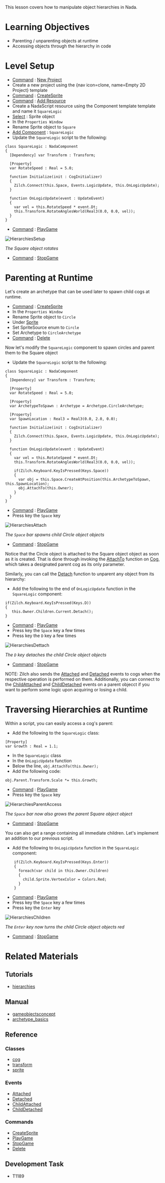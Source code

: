 This lesson covers how to manipulate object hierarchies in Nada.


 #  Learning Objectives


- Parenting / unparenting objects at runtime
- Accessing objects through the hierarchy in code


 #  Level Setup


- [Command](../../zilchmanual/editor/editorcommands/commands.md) : [New Project](../../../code_reference/command_reference.md#newproject)
 - Create a new project using the {nav icon=clone, name=Empty 2D Project} template
- [Command](../../zilchmanual/editor/editorcommands/commands.md) : [CreateSprite](../../../code_reference/command_reference.md#createsprite)
- [Command](../../zilchmanual/editor/editorcommands/commands.md) : [Add Resource](../../../code_reference/command_reference.md#add)
 - Create a NadaScript resource using the Component template template and name it `SquareLogic`
- [Select](../../zilchmanual/editor/editorcommands/selectobject.md) : Sprite object
- In the `Properties Window`
 - Rename Sprite object to `Square`
 - [Add Component](../../zilchmanual/editor/addremovecomponent.md) : `SquareLogic`
- Update the `SquareLogic` script to the following:
```TS:"SquareLogic"
class SquareLogic : NadaComponent
{
  [Dependency] var Transform : Transform;
  
  [Property]
  var RotateSpeed : Real = 5.0;
  
  function Initialize(init : CogInitializer)
  {
    Zilch.Connect(this.Space, Events.LogicUpdate, this.OnLogicUpdate);
  }

  function OnLogicUpdate(event : UpdateEvent)
  {
    var vel = this.RotateSpeed * event.Dt;
    this.Transform.RotateAnglesWorld(Real3(0.0, 0.0, vel));
  }
}
```

- [Command](../../zilchmanual/editor/editorcommands/commands.md) : [PlayGame](../../../code_reference/command_reference.md#playgame)



![HierarchiesSetup](https://raw.githubusercontent.com/ZilchEngine/ZilchFiles/master/doc_files/96155.gif)


*The Square object rotates*


- [Command](../../zilchmanual/editor/editorcommands/commands.md) : [StopGame](../../../code_reference/command_reference.md#stopgame)


 #  Parenting at Runtime


Let's create an archetype that can be used later to spawn child cogs at runtime.

- [Command](../../zilchmanual/editor/editorcommands/commands.md) : [CreateSprite](../../../code_reference/command_reference.md#createsprite)
- In the `Properties Window`
 - Rename Sprite object to `Circle`
 - Under [Sprite](../../../code_reference/class_reference/sprite.md)
  - Set SpriteSource enum to `Circle`
 - Set Archetype  to `CircleArchetype`
- [Command](../../zilchmanual/editor/editorcommands/commands.md) : [Delete](../../../code_reference/command_reference.md#delete)

Now let's modify the `SquareLogic` component to spawn circles and parent them to the Square object

- Update the `SquareLogic` script to the following:

```TS:Square Logic
class SquareLogic : NadaComponent
{
  [Dependency] var Transform : Transform;

  [Property]
  var RotateSpeed : Real = 5.0;
  
  [Property]
  var ArchetypeToSpawn : Archetype = Archetype.CircleArchetype;
  
  [Property]
  var SpawnLocation : Real3 = Real3(0.0, 2.0, 0.0);
  
  function Initialize(init : CogInitializer)
  {
    Zilch.Connect(this.Space, Events.LogicUpdate, this.OnLogicUpdate);
  }

  function OnLogicUpdate(event : UpdateEvent)
  {
    var vel = this.RotateSpeed * event.Dt;
    this.Transform.RotateAnglesWorld(Real3(0.0, 0.0, vel));
    
    if(Zilch.Keyboard.KeyIsPressed(Keys.Space))
    {
      var obj = this.Space.CreateAtPosition(this.ArchetypeToSpawn, this.SpawnLocation);
      obj.AttachTo(this.Owner);
    }
  }
}
```

- [Command](../../zilchmanual/editor/editorcommands/commands.md) : [PlayGame](../../../code_reference/command_reference.md#playgame)
 - Press key the `Space` key



![HierarchiesAttach](https://raw.githubusercontent.com/ZilchEngine/ZilchFiles/master/doc_files/96165.gif)


*The `Space` bar spawns child Circle object objects*


- [Command](../../zilchmanual/editor/editorcommands/commands.md) : [StopGame](../../../code_reference/command_reference.md#stopgame)

Notice that the Circle object is attached to the Square object object as soon as it is created. That is done through invoking the [AttachTo](../../../code_reference/class_reference/cog.md#attachto-zilch-engine-doc) function on [Cog](../../../code_reference/class_reference/cog.md), which takes a designated parent cog as its only parameter.

Similarly, you can call the [Detach](../../../code_reference/class_reference/cog.md#detach-void) function to unparent any object from its hierarchy:

- Add the following to the end of `OnLogicUpdate` function in the `SquareLogic` component:

```TS:Detaching
if(Zilch.Keyboard.KeyIsPressed(Keys.D))
{
   this.Owner.Children.Current.Detach();
}
```

- [Command](../../zilchmanual/editor/editorcommands/commands.md) : [PlayGame](../../../code_reference/command_reference.md#playgame)
 - Press key the `Space` key a few times
 - Press key the `D` key a few times



![HierarchiesDettach](https://raw.githubusercontent.com/ZilchEngine/ZilchFiles/master/doc_files/96252.gif)


*The `D` key detaches the child Circle object objects*


- [Command](../../zilchmanual/editor/editorcommands/commands.md) : [StopGame](../../../code_reference/command_reference.md#stopgame)

NOTE: Zilch also sends the [Attached](../../../code_reference/event_reference.md#attached) and [Detached](../../../code_reference/event_reference.md#detached) events to cogs when the respective operation is performed on them. Additionally, you can connect to the [ChildAttached](../../../code_reference/event_reference.md#childattached) and [ChildDetached](../../../code_reference/event_reference.md#childdetached) events on a parent objecct if you want to perform some logic upon acquiring or losing a child.


 #  Traversing Hierarchies at Runtime


Within a script, you can easily access a cog's parent:

- Add the following to the `SquareLogic` class:

```TS:Growth Property
[Property]
var Growth : Real = 1.1;
```

- In the `SquareLogic` class
 - In the `OnLogicUpdate` function
  - Below the line, `obj.AttachTo(this.Owner);`
   - Add the following code:

```TS:Accessing Parent
obj.Parent.Transform.Scale *= this.Growth;
```

- [Command](../../zilchmanual/editor/editorcommands/commands.md) : [PlayGame](../../../code_reference/command_reference.md#playgame)
 - Press key the `Space` key



![HierarchiesParentAccess](https://raw.githubusercontent.com/ZilchEngine/ZilchFiles/master/doc_files/96244.gif)


*The `Space` bar now also grows the parent Square object object*


- [Command](../../zilchmanual/editor/editorcommands/commands.md) : [StopGame](../../../code_reference/command_reference.md#stopgame)

You can also get a range containing all immediate children. Let's implement an addition to our previous script.

- Add the following to `OnLogicUpdate` function in the `SquareLogic` component:

```TS:Accessing Children
    if(Zilch.Keyboard.KeyIsPressed(Keys.Enter))
    {
      foreach(var child in this.Owner.Children)
      {
        child.Sprite.VertexColor = Colors.Red;
      }
    }
```

- [Command](../../zilchmanual/editor/editorcommands/commands.md) : [PlayGame](../../../code_reference/command_reference.md#playgame)
 - Press key the `Space` key a few times
 - Press key the `Enter` key



![HierarchiesChildren](https://raw.githubusercontent.com/ZilchEngine/ZilchFiles/master/doc_files/96250.gif)


*The `Enter` key now turns the child Circle object objects red*


- [Command](../../zilchmanual/editor/editorcommands/commands.md) : [StopGame](../../../code_reference/command_reference.md#stopgame)


 #  Related Materials
 ##  Tutorials
- [hierarchies](hierarchies.md)

 ##  Manual
- [gameobjectsconcept](../../zilchmanual/architecture/cogs/gameobjectsconcept.md)
- [archetype_basics](../../zilchmanual/architecture/archetypes/archetype_basics.md)

 ##  Reference
 ###  Classes
- [cog](../../../code_reference/class_reference/cog.md)
- [transform](../../../code_reference/class_reference/transform.md)
- [sprite](../../../code_reference/class_reference/sprite.md)

 ###  Events
- [Attached](../../../code_reference/event_reference.md#attached)
- [Detached](../../../code_reference/event_reference.md#detached)
- [ChildAttached](../../../code_reference/event_reference.md#childattached)
- [ChildDetached](../../../code_reference/event_reference.md#childdetached)

 ###  Commands
- [CreateSprite](../../../code_reference/command_reference.md#createsprite)
- [PlayGame](../../../code_reference/command_reference.md#playgame)
- [StopGame](../../../code_reference/command_reference.md#stopgame)
- [Delete](../../../code_reference/command_reference.md#delete)

 ##  Development Task
- T1189 

 